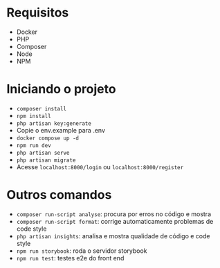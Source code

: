 # Requisitos
- Docker
- PHP
- Composer
- Node
- NPM

# Iniciando o projeto
- `composer install`
- `npm install`
- `php artisan key:generate`
- Copie o env.example para .env
- `docker compose up -d`
- `npm run dev`
- `php artisan serve`
- `php artisan migrate`
- Acesse `localhost:8000/login` ou `localhost:8000/register`

# Outros comandos
- `composer run-script analyse`: procura por erros no código e mostra
- `composer run-script format`: corrige automaticamente problemas de code style
- `php artisan insights`: analisa e mostra qualidade de código e code style
- `npm run storybook`: roda o servidor storybook
- `npm run test`: testes e2e do front end
